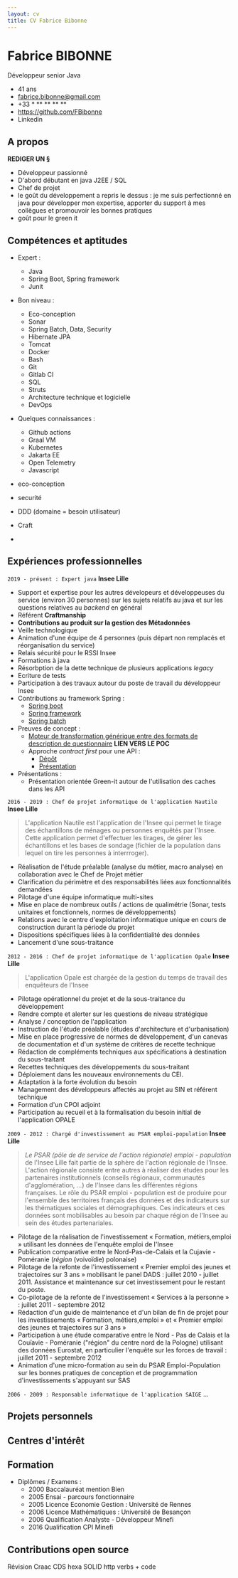 ```yaml
---
layout: cv
title: CV Fabrice Bibonne
---
```

# Fabrice BIBONNE

Développeur senior Java

- 41 ans
- fabrice.bibonne@gmail.com
- +33 * ** ** ** **
- https://github.com/FBibonne
- Linkedin

## A propos
**REDIGER UN §**
- Développeur passionné
- D'abord débutant en java J2EE / SQL
- Chef de projet
- le goût du développement a repris le dessus : je me suis perfectionné en java pour développer mon expertise, apporter du support à mes collègues et promouvoir les bonnes pratiques
- goût pour le green it

## Compétences et aptitudes

- Expert :
  - Java
  - Spring Boot, Spring framework
  - Junit

- Bon niveau :
  - Eco-conception
  - Sonar
  - Spring Batch, Data, Security
  - Hibernate JPA
  - Tomcat
  - Docker
  - Bash
  - Git
  - Gitlab CI
  - SQL
  - Struts
  - Architecture technique et logicielle
  - DevOps

- Quelques connaissances :
  - Github actions
  - Graal VM
  - Kubernetes
  - Jakarta EE
  - Open Telemetry
  - Javascript

- eco-conception
- securité
- DDD (domaine = besoin utilisateur)
- Craft
- 


## Expériences professionnelles

`2019 - présent : Expert java`
**Insee Lille**

- Support et expertise pour les autres dévelopeurs et développeuses du service (environ 30 personnes) sur les sujets relatifs au java et sur les questions relatives au _backend_ en général
- Référent **Craftmanship**
- **Contributions au produit sur la gestion des Métadonnées**
- Veille technologique
- Animation d'une équipe de 4 personnes (puis départ non remplacés et réorganisation du service)
- Relais sécurité pour le RSSI Insee
- Formations à java
- Résorbption de la dette technique de plusieurs applications _legacy_ 
- Ecriture de tests
- Participation à des travaux autour du poste de travail du développeur Insee
- Contributions au framework Spring :
  - [Spring boot](https://github.com/spring-projects/spring-boot/pulls?q=is%3Apr+author%3AFBibonne)
  - [Spring framework](https://github.com/spring-projects/spring-framework/pulls?q=is%3Apr+author%3AFBibonne)
  - [Spring batch](https://github.com/spring-projects/spring-batch/pulls?q=is%3Apr+author%3AFBibonne)
- Preuves de concept : 
  - [Moteur de transformation générique entre des formats de description de questionnaire](https://github.com/InseeFr/Eno) **LIEN VERS LE POC**
  - Approche _contract first_ pour une API :
    - [Dépôt](https://github.com/FBibonne/openapi-cache/tree/master)
    - [Présentation](https://gitlab.insee.fr/xrmfux/presentations/-/blob/main/seminaire2024/contractFirst.md?ref_type=heads#open-api-approche-contrat-first-3)  
- Présentations :
  - Présentation orientée Green-it autour de l'utilisation des caches dans les API

`2016 - 2019 : Chef de projet informatique de l'application Nautile` 
**Insee Lille**

> L'application Nautile est l'application de l'Insee qui permet le tirage des échantillons de ménages ou personnes enquêtés par l'Insee. Cette application permet d'effectuer les tirages, de gérer les échantillons et les bases de sondage (fichier de la population dans lequel on tire les personnes à interrroger).

- Réalisation de l'étude préalable (analyse du métier, macro analyse) en collaboration avec le Chef de Projet métier
- Clarification du périmètre et des responsabilités liées aux fonctionnalités demandées
- Pilotage d'une équipe informatique multi-sites
- Mise en place de nombreux outils / actions de qualimétrie (Sonar, tests unitaires et fonctionnels, normes de développements)
- Relations avec le centre d'exploitation informatique unique en cours de construction durant la période du projet
- Dispositions spécifiques liées à la confidentialité des données
- Lancement d'une sous-traitance

`2012 - 2016 : Chef de projet informatique de l'application Opale`
**Insee Lille**

> L'application Opale est chargée de la gestion du temps de travail des enquêteurs de l'Insee

- Pilotage opérationnel du projet et de la sous-traitance du développement
- Rendre compte et alerter sur les questions de niveau stratégique
- Analyse / conception de l'application
- Instruction de l'étude préalable (études d'architecture et d'urbanisation)
- Mise en place progressive de normes de développement, d'un canevas de documentation et d'un
système de critères de recette technique
- Rédaction de compléments techniques aux spécifications à destination du sous-traitant
- Recettes techniques des développements du sous-traitant
- Déploiement dans les nouveaux environnements du CEI.
- Adaptation à la forte évolution du besoin
- Management des développeurs affectés au projet au SIN et référent technique
- Formation d'un CPOI adjoint
- Participation au recueil et à la formalisation du besoin initial de l'application OPALE

`2009 - 2012 : Chargé d'investissement au PSAR emploi-population` 
**Insee Lille**

> _Le PSAR (pôle de de service de l'action régionale) emploi - population_ de l'Insee Lille fait partie de la sphère de l'action régionale de l'Insee. L'action régionale consiste entre autres à réaliser des études pour les partenaires institutionnels (conseils régionaux, communautés d'agglomération, ...) de l'Insee dans les différentes régions françaises. Le rôle du PSAR emploi - population est de produire pour l'ensemble des territoires français des données et des indicateurs sur les thématiques sociales et démographiques. Ces indicateurs et ces données sont mobilisables au besoin par chaque région de l'Insee au sein des études partenariales.

- Pilotage de la réalisation de l'investissement « Formation, métiers,emploi » utilisant les données de l'enquête emploi de l'Insee
- Publication comparative entre le Nord-Pas-de-Calais et la Cujavie - Poméranie (_région_ (voivoïdie) polonaise)
- Pilotage de la refonte de l'investissement « Premier emploi des jeunes et trajectoires sur 3 ans »
mobilisant le panel DADS : juillet 2010 - juillet 2011. Assistance et maintenance sur cet investissement
pour le restant du poste.
- Co-pilotage de la refonte de l'investissement « Services à la personne » : juillet 2011 - septembre
2012
- Rédaction d'un guide de maintenance et d'un bilan de fin de projet pour les investissements «
Formation, métiers,emploi » et « Premier emploi des jeunes et trajectoires sur 3 ans »
- Participation à une étude comparative entre le Nord - Pas de Calais et la Couïavie - Poméranie
("région" du centre nord de la Pologne) utilisant des données Eurostat, en particulier l'enquête sur les
forces de travail : juillet 2011 - septembre 2012
- Animation d'une micro-formation au sein du PSAR Emploi-Population sur les bonnes pratiques de
conception et de programmation d'investissements s'appuyant sur SAS

`2006 - 2009 : Responsable informatique de l'application SAIGE`
...

## Projets personnels

## Centres d'intérêt

## Formation

- Diplômes / Examens :
  - 2000 Baccalauréat mention Bien 
  - 2005 Ensai - parcours fonctionnaire
  - 2005 Licence Economie Gestion : Université de Rennes
  - 2006 Licence Mathématiques : Université de Besançon
  - 2006 Qualification Analyste - Développeur Minefi
  - 2016 Qualification CPI Minefi



## Contributions open source









Révision
  Craac
  CDS
  hexa
  SOLID
  http verbs + code
  
  